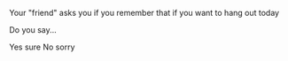 Your "friend" asks you if you remember that if you want to hang out today

Do you say...

Yes sure <a href="date.md"> </a> 
No sorry <a href="single.md"> </a> 
